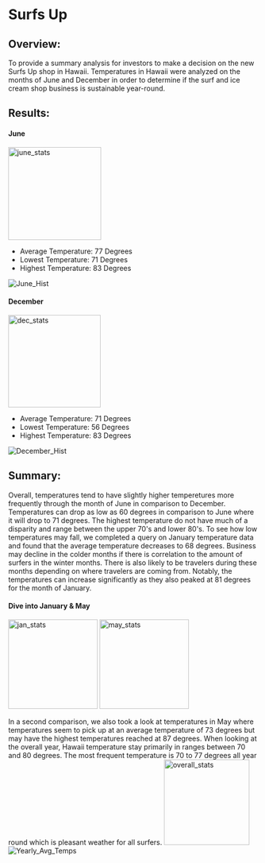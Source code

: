 # Surfs Up

## Overview:
To provide a summary analysis for investors to make a decision on the new Surfs Up shop in Hawaii. Temperatures in Hawaii  were analyzed on the months of June and December in order to determine if the surf and ice cream shop business is sustainable year-round.

## Results:
#### June
<img width="187" alt="june_stats" src="https://user-images.githubusercontent.com/88520573/137649941-edb2ac77-28b9-4db4-bd97-dfb8fe744a1c.png">

<ul>
  <li>Average Temperature: 77 Degrees</li>
  <li>Lowest Temperature: 71 Degrees</li>
  <li>Highest Temperature: 83 Degrees</li>
</ul>

![June_Hist](https://user-images.githubusercontent.com/88520573/137649848-c725d325-a0cb-4385-80b5-c16b9170785f.png)

#### December
<img width="186" alt="dec_stats" src="https://user-images.githubusercontent.com/88520573/137649909-bec4b727-5ba6-4caf-8f04-b2999d1d4821.png">

<ul>
  <li>Average Temperature: 71 Degrees</li>
  <li>Lowest Temperature: 56 Degrees</li>
  <li>Highest Temperature: 83 Degrees</li>
</ul>

![December_Hist](https://user-images.githubusercontent.com/88520573/137649836-13acae10-b3d8-4acd-91e2-7ff17c17d655.png)

## Summary:
Overall, temperatures tend to have slightly higher temperetures more frequently through the month of June in comparison to December. Temperatures can drop as low as 60 degrees in comparison to June where it will drop to 71 degrees. The highest temperature do not have much of a disparity and range between the upper 70's and lower 80's.
To see how low temperatures may fall, we completed a query on January temperature data and found that the average temperature decreases to 68 degrees. Business may decline in the colder months if there is correlation to the amount of surfers in the winter months. There is also likely to be travelers during these months depending on where travelers are coming from. Notably, the temperatures can increase significantly as they also peaked at 81 degrees for the month of January.
#### Dive into January & May
<img width="180" alt="jan_stats" src="https://user-images.githubusercontent.com/88520573/137650060-db37dee9-91d3-4104-b115-ca353a3a56b0.png">
<img width="180" alt="may_stats" src="https://user-images.githubusercontent.com/88520573/137650063-49b9c326-8fca-40e8-be5b-842e8226ee7e.png">

In a second comparison, we also took a look at temperatures in May where temperatures seem to pick up at an average temperature of 73 degrees but may have the highest temperatures reached at 87 degrees. When looking at the overall year, Hawaii temperature stay primarily in ranges between 70 and 80 degrees. The most frequent temperature is 70 to 77 degrees all year round which is pleasant weather for all surfers. 
<img width="172" alt="overall_stats" src="https://user-images.githubusercontent.com/88520573/137649814-e24f814b-94d9-4f69-af9c-a53ca89749e8.png">
![Yearly_Avg_Temps](https://user-images.githubusercontent.com/88520573/137649827-5efcfd5f-fb6d-4e51-acc6-672783b5f93b.png)







